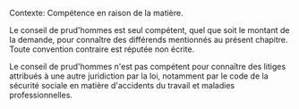 Contexte: Compétence en raison de la matière.

Le conseil de prud'hommes est seul compétent, quel que soit le montant de la demande, pour connaître des différends mentionnés au présent chapitre. Toute convention contraire est réputée non écrite.

Le conseil de prud'hommes n'est pas compétent pour connaître des litiges attribués à une autre juridiction par la loi, notamment par le code de la sécurité sociale en matière d'accidents du travail et maladies professionnelles.